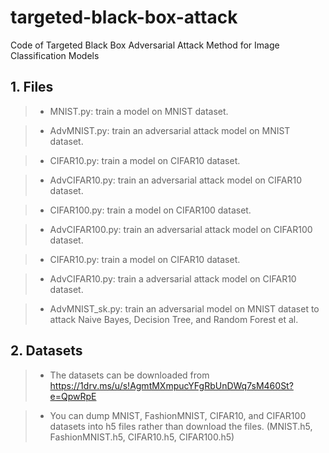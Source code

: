 # targeted-black-box-attack
Code of Targeted Black Box Adversarial Attack Method for Image Classification Models


## 1. Files

>* MNIST.py: train a model on MNIST dataset. 

>* AdvMNIST.py: train an adversarial attack model on MNIST dataset. 

>* CIFAR10.py: train a model on CIFAR10 dataset. 

>* AdvCIFAR10.py: train an adversarial attack model on CIFAR10 dataset.  

>* CIFAR100.py: train a model on CIFAR100 dataset. 

>* AdvCIFAR100.py: train an adversarial attack model on CIFAR100 dataset.  

>* CIFAR10.py: train a model on CIFAR10 dataset. 

>* AdvCIFAR10.py: train a adversarial attack model on CIFAR10 dataset.  

>* AdvMNIST_sk.py: train an adversarial model on MNIST dataset to attack Naive Bayes, Decision Tree, and Random Forest et al. 

## 2. Datasets

>* The datasets can be downloaded from https://1drv.ms/u/s!AgmtMXmpucYFgRbUnDWq7sM460St?e=QpwRpE

>* You can dump MNIST, FashionMNIST, CIFAR10, and CIFAR100 datasets into h5 files rather than download the files. (MNIST.h5, FashionMNIST.h5, CIFAR10.h5, CIFAR100.h5)
